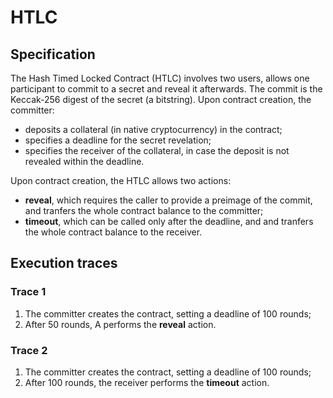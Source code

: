 # HTLC

## Specification

The Hash Timed Locked Contract (HTLC) involves two users,
allows one participant to commit to a secret and reveal it afterwards.
The commit is the Keccak-256 digest of the secret (a bitstring).
Upon contract creation, the committer:
- deposits a collateral (in native cryptocurrency) in the contract;
- specifies a deadline for the secret revelation;
- specifies the receiver of the collateral, 
in case the deposit is not revealed within the deadline.

Upon contract creation, the HTLC allows two actions:
- **reveal**, which requires the caller to provide a preimage of the commit,
and tranfers the whole contract balance to the committer;
- **timeout**, which can be called only after the deadline, and
and tranfers the whole contract balance to the receiver.

## Execution traces

### Trace 1

1. The committer creates the contract, setting a deadline of 100 rounds;
1. After 50 rounds, A performs the **reveal** action.

### Trace 2

1. The committer creates the contract, setting a deadline of 100 rounds;
1. After 100 rounds, the receiver performs the **timeout** action.